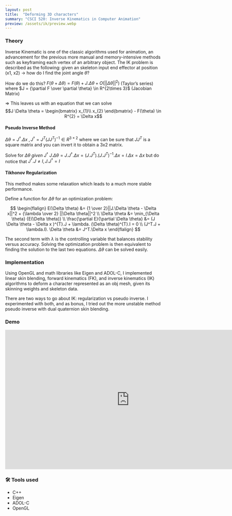 ```yaml
---
layout: post
title:  "Deforming 3D characters"
summary: "CSCI 520: Inverse Kinematics in Computer Animation"
preview: /assets/ik/preview.webp
---
```


### Theory 
Inverse Kinematic is one of the classic algorithms used for animation, an advancement for the previous more manual and memory-intensive methods such as keyframing each vertex of an arbitrary object. The IK problem is described as the following: given an skeleton input end effector at position (x1, x2) → how do I find the joint angle $\theta$?

How do we do this?
$F(\theta + \Delta \theta) = F(\theta) + J. \Delta \theta + O(||\Delta \theta||^2)$ (Taylor’s series)
where $J = {\partial F \over \partial \theta} \in R^{2\times 3}$ (Jacobian Matrix)

⇒ This leaves us with an equation that we can solve
$$J \Delta \theta = \begin{bmatrix} x_{1}\\ x_{2} \end{bmatrix} - F(\theta) \in R^{2} = \Delta x$$

#### Pseudo Inverse Method
$\Delta \theta = J^\dagger . \Delta x \ , J^\dagger = J^T(JJ^T)^{-1} \in R^{3 \times 2}$ where we can be sure that $JJ^{T}$ is a square matrix and you can invert it to obtain a 3x2 matrix.

Solve for $\Delta \theta \ {given} \ J^\dagger$
$J.\Delta \theta = J.J^\dagger.\Delta x = (J.J^T).(J.J^T)^{-1}.\Delta x = I.\Delta x = \Delta x$
but do notice that $J^\dagger.J \neq I, J.J^\dagger = I$

#### Tikhonov Regularization
This method makes some relaxation which leads to a much more stable performance.

Define a function for $\Delta \theta$ for an optimization problem:

$$
\begin{flalign}
E(\Delta \theta) &=  {1 \over 2}||J.\Delta \theta - \Delta x||^2 + {\lambda \over 2} ||\Delta \theta||^2 \\ 
\Delta \theta &=  \min_{\Delta \theta} {E(\Delta \theta)} \\
 \frac{\partial E}{\partial \Delta \theta} &= (J \Delta \theta - \Delta x )^{T}.J + \lambda. (\Delta \theta)^{T}.I = 0 \\
 (J^T.J + \lambda.I). \Delta \theta &= J^T.\Delta x
\end{flalign}
$$

The second term with $\lambda$ is the controlling variable that balances stability versus accuracy. Solving the optimization problem is then equivalent to finding the solution to the last two equations. ${\Delta \theta}$ can be solved easily.

### Implementation
Using OpenGL and math libraries like Eigen and ADOL-C, I implemented linear skin blending, forward kinematics (FK), and inverse kinematics (IK) algorithms to deform a character represented as an obj mesh, given its skinning weights and skeleton data.

There are two ways to go about IK: regularization vs pseudo inverse. I experimented with both, and as bonus, I tried out the more unstable method pseudo inverse with dual quaternion skin blending.

### Demo
<iframe width="800" height="450" src="https://www.youtube.com/embed/AA19c3Jzv-Q?si=Lpo08munJUCcPLQJ" title="YouTube video player" frameborder="0" allow="accelerometer; autoplay; clipboard-write; encrypted-media; gyroscope; picture-in-picture; web-share" referrerpolicy="strict-origin-when-cross-origin" allowfullscreen></iframe>

### 🛠️ Tools used
- C++
- Eigen
- ADOL-C
- OpenGL